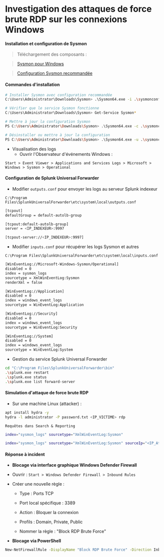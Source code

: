 # Investigation des attaques de force brute RDP sur les connexions Windows

#### Installation et configuration de Sysmon

> Téléchargement des composants :

> [Sysmon pour Windows](https://learn.microsoft.com/en-us/sysinternals/downloads/sysmon)

> [Configuration Sysmon recommandée](https://github.com/SwiftOnSecurity/sysmon-config)

#### Commandes d'installation

```sh
# Installer Sysmon avec configuration recommandée
C:\Users\Administrator\Downloads\Sysmon> .\Sysmon64.exe -i .\sysmonconfig-export.xml -accepteula

# Vérifier que le service Sysmon fonctionne
C:\Users\Administrator\Downloads\Sysmon> Get-Service Sysmon*

# Mettre à jour la configuration Sysmon
PS C:\Users\Administrator\Downloads\Sysmon> .\Sysmon64.exe -c .\sysmonconfig-export.xml

# Désinstaller ou mettre à jour la configuration
PS C:\Users\Administrator\Downloads\Sysmon> .\Sysmon64.exe -u .\sysmonconfig-export.xml
```

- Visualisation des logs
  - Ouvrir l'Observateur d'événements Windows :

`Start > Event Viewer > Applications and Services Logs > Microsoft > Windows > Sysmon > Operational`

#### Configuration de Splunk Universal Forwarder

- Modifier `outputs.conf` pour envoyer les logs au serveur Splunk indexeur

`C:\Program Files\SplunkUniversalForwarder\etc\system\local\outputs.conf`

```sh
[tcpout]
defaultGroup = default-autolb-group

[tcpout:default-autolb-group]
server = <IP_INDEXEUR>:9997

[tcpout-server://<IP_INDEXEUR>:9997]
```

- Modifier `inputs.conf` pour récupérer les logs Sysmon et autres

`C:\Program Files\SplunkUniversalForwarder\etc\system\local\inputs.conf`

```sh
[WinEventLog://Microsoft-Windows-Sysmon/Operational]
disabled = 0
index = sysmon_logs
sourcetype = XmlWinEventLog:Sysmon
renderXml = false

[WinEventLog://Application]
disabled = 0
index = windows_event_logs
sourcetype = WinEventLog:Application

[WinEventLog://Security]
disabled = 0
index = windows_event_logs
sourcetype = WinEventLog:Security

[WinEventLog://System]
disabled = 0
index = windows_event_logs
sourcetype = WinEventLog:System
```

- Gestion du service Splunk Universal Forwarder

```sh
cd "C:\Program Files\SplunkUniversalForwarder\bin"
.\splunk.exe restart
.\splunk.exe status
.\splunk.exe list forward-server
```

#### Simulation d'attaque de force brute RDP

- Sur une machine Linux (attacker) :

```sh
apt install hydra -y
hydra -l administrator -P password.txt <IP_VICTIME> rdp
```

`Requêtes dans Search & Reporting`

```sh
index="sysmon_logs" sourcetype="XmlWinEventLog:Sysmon"

index="sysmon_logs" sourcetype="XmlWinEventLog:Sysmon" sourceIp="<IP_Attach_Machine>"
```

#### Réponse à incident

- **Blocage via interface graphique Windows Defender Firewall**

- Ouvrir : `Start > Windows Defender Firewall > Inbound Rules`

- Créer une nouvelle règle :

  - Type : Ports TCP

  - Port local spécifique : 3389

  - Action : Bloquer la connexion

  - Profils : Domain, Private, Public

  - Nommer la règle : "Block RDP Brute Force"

- **Blocage via PowerShell**

```sh
New-NetFirewallRule -DisplayName "Block RDP Brute Force" -Direction Inbound -Action Block -RemoteAddress <IP_ATTACK>
```
